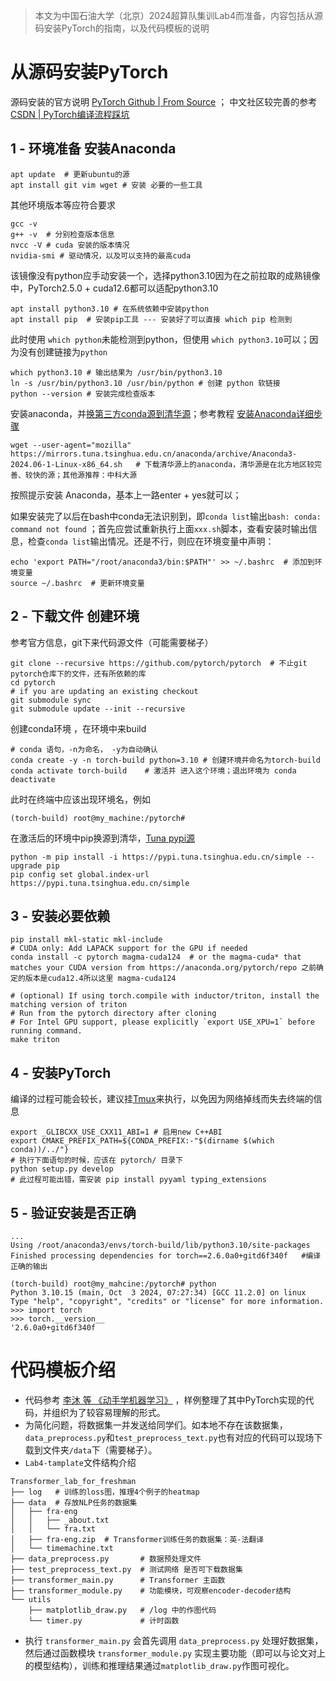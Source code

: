 > 本文为中国石油大学（北京）2024超算队集训Lab4而准备，内容包括从源码安装PyTorch的指南，以及代码模板的说明

# 从源码安装PyTorch

源码安装的官方说明 [PyTorch Github | From Source](https://github.com/pytorch/pytorch?tab=readme-ov-file#from-source) ； 中文社区较完善的参考 [CSDN | PyTorch编译流程踩坑](https://blog.csdn.net/qq_36755743/article/details/136877045)

## 1 - 环境准备 安装Anaconda

```shell
apt update  # 更新ubuntu的源  
apt install git vim wget # 安装 必要的一些工具
```

其他环境版本等应符合要求

```shell
gcc -v
g++ -v  # 分别检查版本信息
nvcc -V # cuda 安装的版本情况
nvidia-smi # 驱动情况，以及可以支持的最高cuda
```

该镜像没有python应手动安装一个，选择python3.10因为在之前拉取的成熟镜像中，PyTorch2.5.0 + cuda12.6都可以适配python3.10

```shell
apt install python3.10 # 在系统依赖中安装python 
apt install pip  # 安装pip工具 --- 安装好了可以直接 which pip 检测到
```

此时使用 `which python`未能检测到python，但使用 `which python3.10`可以；因为没有创建链接为`python`

```shell
which python3.10 # 输出结果为 /usr/bin/python3.10
ln -s /usr/bin/python3.10 /usr/bin/python # 创建 python 软链接
python --version # 安装完成检查版本
```

安装anaconda，并[换第三方conda源到清华源](https://mirrors.tuna.tsinghua.edu.cn/help/anaconda/)；参考教程 [安装Anaconda详细步骤](https://blog.csdn.net/thy0000/article/details/122878599#:~:text=%E5%9C%A8Ubuntu%E4%B8%8A%E5%AE%89%E8%A3%85)

```shell
wget --user-agent="mozilla" https://mirrors.tuna.tsinghua.edu.cn/anaconda/archive/Anaconda3-2024.06-1-Linux-x86_64.sh   # 下载清华源上的anaconda，清华源是在北方地区较完善、较快的源；其他源推荐：中科大源
```

按照提示安装 Anaconda，基本上一路enter + yes就可以；

如果安装完了以后在bash中conda无法识别到，即`conda list`输出`bash: conda: command not found` ；首先应尝试重新执行上面`xxx.sh`脚本，查看安装时输出信息，检查`conda list`输出情况。还是不行，则应在环境变量中声明：

```shell
echo 'export PATH="/root/anaconda3/bin:$PATH"' >> ~/.bashrc  # 添加到环境变量
source ~/.bashrc  # 更新环境变量
```

## 2 - 下载文件 创建环境

参考官方信息，git下来代码源文件（可能需要梯子）

```shell
git clone --recursive https://github.com/pytorch/pytorch  # 不止git pytorch仓库下的文件，还有所依赖的库
cd pytorch
# if you are updating an existing checkout
git submodule sync
git submodule update --init --recursive
```

创建conda环境 ，在环境中来build

```shell
# conda 语句，-n为命名， -y为自动确认
conda create -y -n torch-build python=3.10 # 创建环境并命名为torch-build
conda activate torch-build    # 激活并 进入这个环境；退出环境为 conda deactivate
```

此时在终端中应该出现环境名，例如 

```shell
(torch-build) root@my_machine:/pytorch#
```

在激活后的环境中pip换源到清华，[Tuna pypi源](https://mirrors.tuna.tsinghua.edu.cn/help/pypi/)

```shell
python -m pip install -i https://pypi.tuna.tsinghua.edu.cn/simple --upgrade pip
pip config set global.index-url https://pypi.tuna.tsinghua.edu.cn/simple
```

## 3 - 安装必要依赖

```shell
pip install mkl-static mkl-include
# CUDA only: Add LAPACK support for the GPU if needed
conda install -c pytorch magma-cuda124  # or the magma-cuda* that matches your CUDA version from https://anaconda.org/pytorch/repo 之前确定的版本是cuda12.4所以这里 magma-cuda124

# (optional) If using torch.compile with inductor/triton, install the matching version of triton
# Run from the pytorch directory after cloning
# For Intel GPU support, please explicitly `export USE_XPU=1` before running command.
make triton
```

## 4 - 安装PyTorch

编译的过程可能会较长，建议挂[Tmux](https://www.ruanyifeng.com/blog/2019/10/tmux.html#:~:text=1.2%20Tmux%20%E7%9A%84)来执行，以免因为网络掉线而失去终端的信息

```shell
export _GLIBCXX_USE_CXX11_ABI=1 # 启用new C++ABI
export CMAKE_PREFIX_PATH=${CONDA_PREFIX:-"$(dirname $(which conda))/../"} 
# 执行下面语句的时候，应该在 pytorch/ 目录下
python setup.py develop    
# 此过程可能出错，需安装 pip install pyyaml typing_extensions 
```

## 5 - 验证安装是否正确

```shell
... 
Using /root/anaconda3/envs/torch-build/lib/python3.10/site-packages
Finished processing dependencies for torch==2.6.0a0+gitd6f340f   #编译正确的输出

(torch-build) root@my_mahcine:/pytorch# python
Python 3.10.15 (main, Oct  3 2024, 07:27:34) [GCC 11.2.0] on linux
Type "help", "copyright", "credits" or "license" for more information.
>>> import torch
>>> torch.__version__
'2.6.0a0+gitd6f340f
```


# 代码模板介绍

+ 代码参考 [李沐 等 《动手学机器学习》](https://zh-v2.d2l.ai/chapter_attention-mechanisms/transformer.html) ，样例整理了其中PyTorch实现的代码，并组织为了较容易理解的形式。
+ 为简化问题，将数据集一并发送给同学们。如本地不存在该数据集，` data_preprocess.py`和`test_preprocess_text.py`也有对应的代码可以现场下载到文件夹`/data`下（需要梯子）。
+ `Lab4-tamplate`文件结构介绍

```shell
Transformer_lab_for_freshman
├── log   # 训练的loss图，推理4个例子的heatmap
├── data  # 存放NLP任务的数据集 
│   ├── fra-eng
│   │   ├── _about.txt
│   │   └── fra.txt
│   ├── fra-eng.zip  # Transformer训练任务的数据集：英-法翻译
│   └── timemachine.txt
├── data_preprocess.py       # 数据预处理文件
├── test_preprocess_text.py  # 测试网络 是否可下载数据集
├── transformer_main.py      # Transformer 主函数
├── transformer_module.py    # 功能模块，可观察encoder-decoder结构
└── utils
    ├── matplotlib_draw.py   # /log 中的作图代码
    └── timer.py             # 计时函数
```

+ 执行 `transformer_main.py` 会首先调用 `data_preprocess.py` 处理好数据集，然后通过函数模块 `transformer_module.py` 实现主要功能（即可以与论文对上的模型结构），训练和推理结果通过`matplotlib_draw.py`作图可视化。
